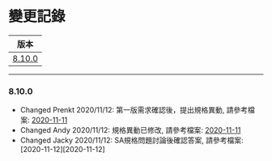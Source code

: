 變更記錄
===
| 版本 |
| :---: |
| [8.10.0](#v8_10_0) |

***
### <a id='v8_10_0'></a>8.10.0


* Changed Prenkt 2020/11/12: 第一版需求確認後，提出規格異動, 請參考檔案: [2020-11-11][2020-11-11]
* Changed Andy 2020/11/12: 規格異動已修改, 請參考檔案: [2020-11-11][2020-11-11]
* Changed Jacky 2020/11/12: SA規格問題討論後確認答案, 請參考檔案: [2020-11-12][2020-11-12]




<!-- 超連結 -->
[2020-11-11]: 2020-11-11.md "欄位說明/主旨內文"
[2020-11-13]: 2020-11-13.md "SA規格問題討論後確認答案"
